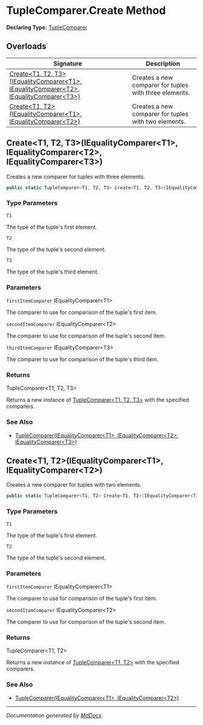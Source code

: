 # TupleComparer.Create Method

**Declaring Type:** [TupleComparer](../Type.md)

## Overloads

| Signature                                                                                                                                                                     | Description                                            |
| ----------------------------------------------------------------------------------------------------------------------------------------------------------------------------- | ------------------------------------------------------ |
| [Create\<T1, T2, T3\>(IEqualityComparer\<T1\>, IEqualityComparer\<T2\>, IEqualityComparer\<T3\>)](#createt1-t2-t3iequalitycomparert1-iequalitycomparert2-iequalitycomparert3) | Creates a new comparer for tuples with three elements. |
| [Create\<T1, T2\>(IEqualityComparer\<T1\>, IEqualityComparer\<T2\>)](#createt1-t2iequalitycomparert1-iequalitycomparert2)                                                     | Creates a new comparer for tuples with two elements.   |

## Create\<T1, T2, T3\>(IEqualityComparer\<T1\>, IEqualityComparer\<T2\>, IEqualityComparer\<T3\>)

Creates a new comparer for tuples with three elements.

```csharp
public static TupleComparer<T1, T2, T3> Create<T1, T2, T3>(IEqualityComparer<T1> firstItemComparer, IEqualityComparer<T2> secondItemComparer, IEqualityComparer<T3> thirdItemComparer);
```

### Type Parameters

`T1`

The type of the tuple's first element.

`T2`

The type of the tuple's second element.

`T3`

The type of the tuple's third element.

### Parameters

`firstItemComparer`  IEqualityComparer\<T1\>

The comparer to use for comparison of the tuple's first item.

`secondItemComparer`  IEqualityComparer\<T2\>

The comparer to use for comparison of the tuple's second item.

`thirdItemComparer`  IEqualityComparer\<T3\>

The comparer to use for comparison of the tuple's third item.

### Returns

TupleComparer\<T1, T2, T3\>

Returns a new instance of [TupleComparer\<T1, T2, T3\>](../../TupleComparer-3/Type.md) with the specified comparers.

### See Also

- [TupleComparer(IEqualityComparer\<T1\>, IEqualityComparer\<T2\>, IEqualityComparer\<T3\>)](../../TupleComparer-3/Constructors.md)

## Create\<T1, T2\>(IEqualityComparer\<T1\>, IEqualityComparer\<T2\>)

Creates a new comparer for tuples with two elements.

```csharp
public static TupleComparer<T1, T2> Create<T1, T2>(IEqualityComparer<T1> firstItemComparer, IEqualityComparer<T2> secondItemComparer);
```

### Type Parameters

`T1`

The type of the tuple's first element.

`T2`

The type of the tuple's second element.

### Parameters

`firstItemComparer`  IEqualityComparer\<T1\>

The comparer to use for comparison of the tuple's first item.

`secondItemComparer`  IEqualityComparer\<T2\>

The comparer to use for comparison of the tuple's second item.

### Returns

TupleComparer\<T1, T2\>

Returns a new instance of [TupleComparer\<T1, T2\>](../../TupleComparer-2/Type.md) with the specified comparers.

### See Also

- [TupleComparer(IEqualityComparer\<T1\>, IEqualityComparer\<T2\>)](../../TupleComparer-2/Constructors.md)

___

*Documentation generated by [MdDocs](https://github.com/ap0llo/mddocs)*
